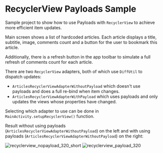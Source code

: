 # RecyclerView Payloads Sample
Sample project to show how to use Payloads with `RecyclerView` to achieve more efficient item updates.

Main screen shows a list of hardcoded articles. Each article displays a title, subtitle, image, comments count and a button for the user to bookmark this article.

Additionally, there is a refresh button in the app toolbar to simulate a full refresh of comments count for each article.

There are two `RecyclerView` adapters, both of which use `DiffUtil` to dispatch updates:
* `ArticlesRecyclerViewAdapterWithoutPayload` which doesn't use payloads and does a full re-bind when item changes.
* `ArticlesRecyclerViewAdapterWithPayload` which uses payloads and only updates the views whose properties have changed.

Selecting which adapter to use can be done in `MainActivity.setupRecyclerView()` function.

Result without using payloads (`ArticlesRecyclerViewAdapterWithoutPayload`) on the left and with using payloads (`ArticlesRecyclerViewAdapterWithoutPayload`) on the right:

![recyclerview_nopayload_320_short](https://user-images.githubusercontent.com/16841324/210973587-a5e7621e-9f80-47a3-9583-18bd7edf269e.gif) ![recyclerview_payload_320](https://user-images.githubusercontent.com/16841324/210973627-1b2b7ac7-79ca-4532-97e8-3491bd16837d.gif)
